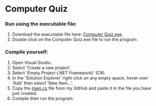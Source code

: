 # Computer Quiz

### Run using the executable file:
1. Download the executable file here: [Computer Quiz.exe](Computer%20Quiz.exe).
2. Double click on the Computer Quiz.exe file to run the program.

### Compile yourself:
1. Open Visual Studio.
2. Select 'Create a new project'.
3. Select 'Empty Project (.NET Framework)' (C#).
4. In the 'Solution Explorer' right click on any empty space, hover over 'Add' then select 'New Item...'.
5. Copy the [main.cs](main.cs) file from my GitHub and paste it in the file you have just created.
6. Compile then run the program.
